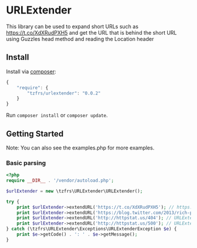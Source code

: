 # URLExtender

This library can be used to expand short URLs such as https://t.co/XdXRudPXH5 and get the URL that is behind the short
URL using Guzzles head method and reading the Location header

## Install

Install via [composer](https://getcomposer.org):

```javascript
{
    "require": {
        "tzfrs/urlextender": "0.0.2"
    }
}
```

Run `composer install` or `composer update`.

## Getting Started

Note: You can also see the examples.php for more examples.

### Basic parsing

```php
<?php
require __DIR__ . '/vendor/autoload.php';

$urlExtender = new \tzfrs\URLExtender\URLExtender();

try {
    print $urlExtender->extendURL('https://t.co/XdXRudPXH5'); // https://blog.twitter.com/2013/rich-photo-experience-now-in-embedded-tweets-3
    print $urlExtender->extendURL('https://blog.twitter.com/2013/rich-photo-experience-now-in-embedded-tweets-3'); //https://blog.twitter.com/2013/rich-photo-experience-now-in-embedded-tweets-3
    print $urlExtender->extendURL('http://httpstat.us/404'); // URLExtenderException (404)
    print $urlExtender->extendURL('http://httpstat.us/500'); // URLExtenderException (500)
} catch (\tzfrs\URLExtender\Exceptions\URLExtenderException $e) {
    print $e->getCode() . ': ' . $e->getMessage();
}
```
